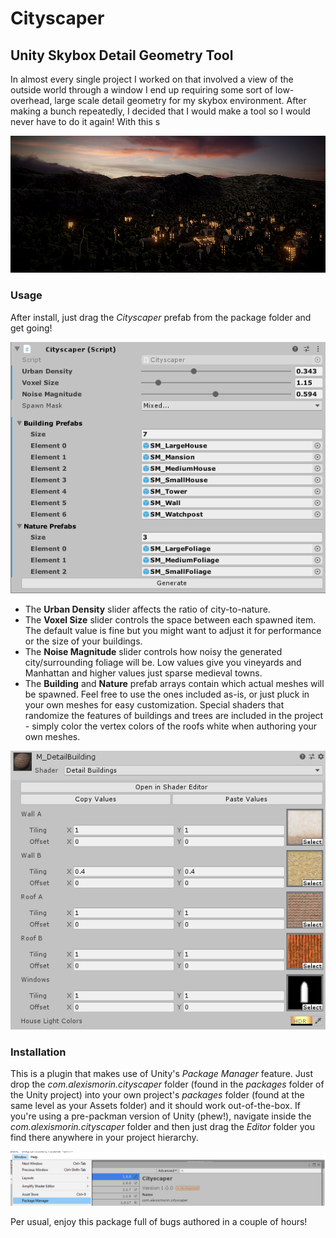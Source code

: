 # Cityscaper
## Unity Skybox Detail Geometry Tool

In almost every single project I worked on that involved a view of the outside world through a window I end up requiring some sort of low-overhead, large scale detail geometry for my skybox environment. After making a bunch repeatedly, I decided that I would make a tool so I would never have to do it again! With this s

![Header](images/header.png)

### Usage

After install, just drag the *Cityscaper* prefab from the package folder and get going!

![Usage](images/usage.png)

- The **Urban Density** slider affects the ratio of city-to-nature.
- The **Voxel Size** slider controls the space between each spawned item. The default value is fine but you might want to adjust it for performance or the size of your buildings.
- The **Noise Magnitude** slider controls how noisy the generated city/surrounding foliage will be. Low values give you vineyards and Manhattan and higher values just sparse medieval towns.
- The **Building** and **Nature** prefab arrays contain which actual meshes will be spawned. Feel free to use the ones included as-is, or just pluck in your own meshes for easy customization. Special shaders that randomize the features of buildings and trees are included in the project - simply color the vertex colors of the roofs white when authoring your own meshes.

![Shader](images/shader.png)

### Installation

This is a plugin that makes use of Unity's *Package Manager* feature. Just drop the *com.alexismorin.cityscaper* folder (found in the *packages* folder of the Unity project) into your own project's *packages* folder (found at the same level as your Assets folder) and it should work out-of-the-box. If you're using a pre-packman version of Unity (phew!), navigate inside the *com.alexismorin.cityscaper* folder and then just drag the *Editor* folder you find there anywhere in your project hierarchy.

![Packman](images/packman.png)

Per usual, enjoy this package full of bugs authored in a couple of hours!
